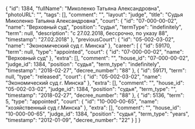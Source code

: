 {
    "id": 1384,
    "fullName": "Миколенко Татьяна Александровна",
    "photoURL": "",
    "tags": [],
    "comment": "",
    "layout": "judge",
    "title": "Судья Миколенко Татьяна Александровна",
    "court": {
        "id": "07-000-00-02",
        "name": "Верховный суд",
        "position": "судья",
        "termType": "indefinitely",
        "term": null,
        "description": "c 27.02.2018, бессрочно, по указу 88",
        "timestamp": "27.02.2018"
    },
    "previousCourt": {
        "id": "05-002-03-02",
        "name": "Экономический суд г. Минска"
    },
    "career": [
        {
            "id": 59170,
            "term": null,
            "type": "appointed",
            "court": {
                "id": "07-000-00-02",
                "name": "Верховный суд"
            },
            "extra": [],
            "comment": "",
            "house_id": "07-000-00-02",
            "judge_id": 1384,
            "position": "судья",
            "term_type": "indefinitely",
            "timestamp": "2018-02-27",
            "decree_number": "88"
        },
        {
            "id": 59171,
            "term": null,
            "type": "released",
            "court": {
                "id": "05-002-03-02",
                "name": "Экономический суд г. Минска"
            },
            "extra": [],
            "comment": "",
            "house_id": "05-002-03-02",
            "judge_id": 1384,
            "position": "судья",
            "term_type": "",
            "timestamp": "2018-02-27",
            "decree_number": "88"
        },
        {
            "id": 5136,
            "term": 5,
            "type": "appointed",
            "court": {
                "id": "10-000-00-65",
                "name": "хозяйственный суд г.Минска"
            },
            "extra": [],
            "comment": "",
            "house_id": "10-000-00-65",
            "judge_id": 1384,
            "position": "судья",
            "term_type": "years",
            "timestamp": "2012-01-09",
            "decree_number": "22"
        }
    ]
}